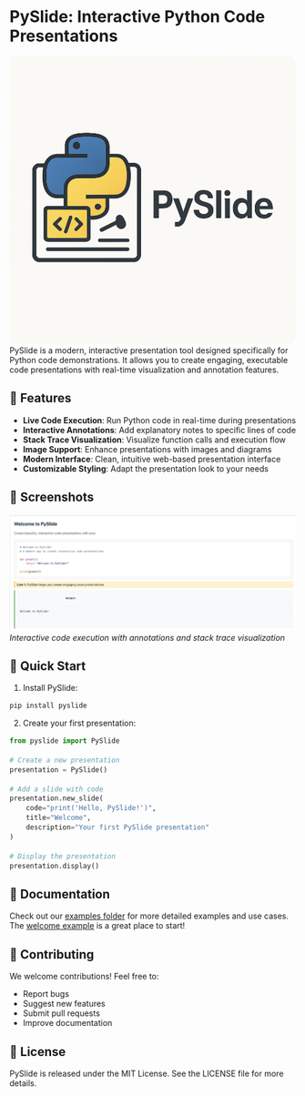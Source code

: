 # PySlide: Interactive Python Code Presentations
![PySlide Interface](examples/welcome/example.png)
PySlide is a modern, interactive presentation tool designed specifically for Python code demonstrations. It allows you to create engaging, executable code presentations with real-time visualization and annotation features.

## 🌟 Features

- **Live Code Execution**: Run Python code in real-time during presentations
- **Interactive Annotations**: Add explanatory notes to specific lines of code
- **Stack Trace Visualization**: Visualize function calls and execution flow
- **Image Support**: Enhance presentations with images and diagrams
- **Modern Interface**: Clean, intuitive web-based presentation interface
- **Customizable Styling**: Adapt the presentation look to your needs

## 📸 Screenshots

![Code Visualization](examples/welcome/example2.png)
*Interactive code execution with annotations and stack trace visualization*

## 🚀 Quick Start

1. Install PySlide:
```bash
pip install pyslide
```

2. Create your first presentation:
```python
from pyslide import PySlide

# Create a new presentation
presentation = PySlide()

# Add a slide with code
presentation.new_slide(
    code="print('Hello, PySlide!')",
    title="Welcome",
    description="Your first PySlide presentation"
)

# Display the presentation
presentation.display()
```

## 📖 Documentation

Check out our [examples folder](examples/) for more detailed examples and use cases. The [welcome example](examples/welcome/introduction.py) is a great place to start!

## 🤝 Contributing

We welcome contributions! Feel free to:
- Report bugs
- Suggest new features
- Submit pull requests
- Improve documentation

## 📄 License

PySlide is released under the MIT License. See the LICENSE file for more details. 